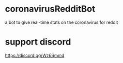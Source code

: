 # coronavirusRedditBot
a bot to give real-time stats on the coronavirus for reddit

# support discord
https://discord.gg/Wz6Smmd
